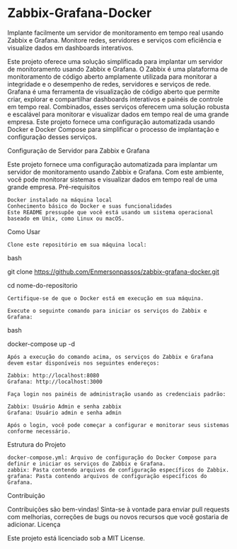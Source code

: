 # Zabbix-Grafana-Docker

Implante facilmente um servidor de monitoramento em tempo real usando Zabbix e Grafana. Monitore redes, servidores e serviços com eficiência e visualize dados em dashboards interativos.

Este projeto oferece uma solução simplificada para implantar um servidor de monitoramento usando Zabbix e Grafana. O Zabbix é uma plataforma de monitoramento de código aberto amplamente utilizada para monitorar a integridade e o desempenho de redes, servidores e serviços de rede. Grafana é uma ferramenta de visualização de código aberto que permite criar, explorar e compartilhar dashboards interativos e painéis de controle em tempo real. Combinados, esses serviços oferecem uma solução robusta e escalável para monitorar e visualizar dados em tempo real de uma grande empresa. Este projeto fornece uma configuração automatizada usando Docker e Docker Compose para simplificar o processo de implantação e configuração desses serviços.

Configuração de Servidor para Zabbix e Grafana

Este projeto fornece uma configuração automatizada para implantar um servidor de monitoramento usando Zabbix e Grafana. Com este ambiente, você pode monitorar sistemas e visualizar dados em tempo real de uma grande empresa.
Pré-requisitos

    Docker instalado na máquina local
    Conhecimento básico do Docker e suas funcionalidades
    Este README pressupõe que você está usando um sistema operacional baseado em Unix, como Linux ou macOS.

Como Usar

    Clone este repositório em sua máquina local:

bash

git clone https://github.com/Enmersonpassos/zabbix-grafana-docker.git

cd nome-do-repositorio

    Certifique-se de que o Docker está em execução em sua máquina.

    Execute o seguinte comando para iniciar os serviços do Zabbix e Grafana:

bash

docker-compose up -d

    Após a execução do comando acima, os serviços do Zabbix e Grafana devem estar disponíveis nos seguintes endereços:

    Zabbix: http://localhost:8080
    Grafana: http://localhost:3000

    Faça login nos painéis de administração usando as credenciais padrão:

    Zabbix: Usuário Admin e senha zabbix
    Grafana: Usuário admin e senha admin

    Após o login, você pode começar a configurar e monitorar seus sistemas conforme necessário.

Estrutura do Projeto

    docker-compose.yml: Arquivo de configuração do Docker Compose para definir e iniciar os serviços do Zabbix e Grafana.
    zabbix: Pasta contendo arquivos de configuração específicos do Zabbix.
    grafana: Pasta contendo arquivos de configuração específicos do Grafana.

Contribuição

Contribuições são bem-vindas! Sinta-se à vontade para enviar pull requests com melhorias, correções de bugs ou novos recursos que você gostaria de adicionar.
Licença

Este projeto está licenciado sob a MIT License.


